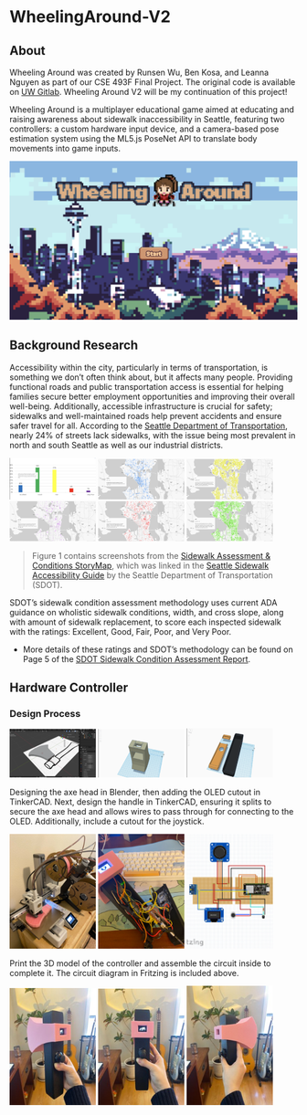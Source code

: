# WheelingAround-V2

## About
Wheeling Around was created by Runsen Wu, Ben Kosa, and Leanna Nguyen as part of our CSE 493F Final Project. The original code is available on [UW Gitlab](https://gitlab.cs.washington.edu/leannami/cse493f-finalproject). Wheeling Around V2 will be my continuation of this project!

Wheeling Around is a multiplayer educational game aimed at educating and raising awareness about sidewalk inaccessibility in Seattle, featuring two controllers: a custom hardware input device, and a camera-based pose estimation system using the ML5.js PoseNet API to translate body movements into game inputs.

<img src="readmeimgs\WAStartScreen.png"></img> 

## Background Research
Accessibility within the city, particularly in terms of transportation, is something we don’t often think about, but it affects many people. Providing functional roads and public transportation access is essential for helping families secure better employment opportunities and improving their overall well-being. Additionally, accessible infrastructure is crucial for safety; sidewalks and well-maintained roads help prevent accidents and ensure safer travel for all. According to the [Seattle Department of Transportation](https://www.seattle.gov/transportation/projects-and-programs/programs/pedestrian-program/sidewalk-accessibility-guide), nearly 24% of streets lack sidewalks, with the issue being most prevalent in north and south Seattle as well as our industrial districts.


<img src="readmeimgs\RBG_1.png" width="30%"></img> 
<img src="readmeimgs\RBG_2.png" width="30%"></img> 
<img src="readmeimgs\RBG_3.png" width="30%"></img> 
<img src="readmeimgs\RBG_4.png" width="30%"></img> 
<img src="readmeimgs\RBG_5.png" width="30%"></img> 
<img src="readmeimgs\RBG_6.png" width="30%"></img> 

> Figure 1 contains screenshots from the [Sidewalk Assessment & Conditions StoryMap](https://arcg.is/Prf58), which was linked in the [Seattle Sidewalk Accessibility Guide](https://www.seattle.gov/transportation/projects-and-programs/programs/pedestrian-program/sidewalk-accessibility-guide#Equity) by the Seattle Department of Transportation (SDOT).

SDOT’s sidewalk condition assessment methodology uses current ADA guidance on wholistic sidewalk conditions, width, and cross slope, along with amount of sidewalk replacement, to score each inspected sidewalk with the ratings: Excellent, Good, Fair, Poor, and Very Poor. 
- More details of these ratings and SDOT’s methodology can be found on Page 5 of the [SDOT Sidewalk Condition Assessment Report](https://www.bing.com/ck/a?!&&p=818121fed6145010JmltdHM9MTcxNzExMzYwMCZpZ3VpZD0xYzUyNzczMi0zYTExLTY2ZmQtMGIwNS02MzQ1M2IzYzY3MTAmaW5zaWQ9NTIwOQ&ptn=3&ver=2&hsh=3&fclid=1c527732-3a11-66fd-0b05-63453b3c6710&psq=sdot+excellent+no+obstructions&u=a1aHR0cHM6Ly93d3cuc2VhdHRsZS5nb3YvRG9jdW1lbnRzL0RlcGFydG1lbnRzL1NET1QvQWJvdXQvU2lkZXdhbGtBc3Nlc3NFeGVjU3VtbWFyeV80XzZfMjAxOFI1LnBkZg&ntb=1).

## Hardware Controller
### Design Process
<img src="readmeimgs\3dModeling_1.png" width="30%"></img> 
<img src="readmeimgs\3dModeling_2.png" width="30%"></img> 
<img src="readmeimgs\3dModeling_3.png" width="30%"></img> 

Designing the axe head in Blender, then adding the OLED cutout in TinkerCAD. Next, design the handle in TinkerCAD, ensuring it splits to secure the axe head and allows wires to pass through for connecting to the OLED. Additionally, include a cutout for the joystick.
 
<img src="readmeimgs\HD_1.jpg" width="30%"></img> 
<img src="readmeimgs\HD_2.jpg" width="30%"></img> 
<img src="readmeimgs\HD_3.png" width="30%"></img> 

Print the 3D model of the controller and assemble the circuit inside to complete it. The circuit diagram in Fritzing is included above.

<img src="readmeimgs\FHD_1.jpg" width="30%"></img> 
<img src="readmeimgs\FHD_2.jpg" width="30%"></img> 
<img src="readmeimgs\FHD_3.jpg" width="30%"></img> 
